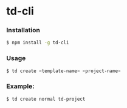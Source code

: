 # td-cli

### Installation

``` bash
$ npm install -g td-cli
```

### Usage

``` bash
$ td create <template-name> <project-name>
```

### Example:

``` bash
$ td create normal td-project
```